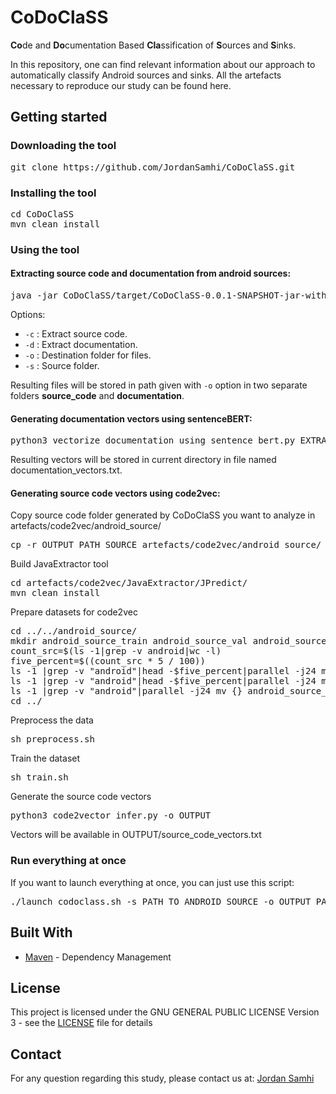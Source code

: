 # CoDoClaSS
**Co**de and **Do**cumentation Based **Cla**ssification of **S**ources and **S**inks.

In this repository, one can find relevant information about our approach to automatically classify Android sources and sinks.
All the artefacts necessary to reproduce our study can be found here.

## Getting started

### Downloading the tool

<pre>
git clone https://github.com/JordanSamhi/CoDoClaSS.git
</pre>

### Installing the tool

<pre>
cd CoDoClaSS
mvn clean install
</pre>

### Using the tool

#### Extracting source code and documentation from android sources:

<pre>
java -jar CoDoClaSS/target/CoDoClaSS-0.0.1-SNAPSHOT-jar-with-dependencies.jar <i>options</i>
</pre>

Options:

* ```-c``` : Extract source code.
* ```-d``` : Extract documentation.
* ```-o``` : Destination folder for files.
* ```-s``` : Source folder.

Resulting files will be stored in path given with ```-o``` option in two separate folders **source_code** and **documentation**.

#### Generating documentation vectors using sentenceBERT:

<pre>
python3 vectorize_documentation_using_sentence_bert.py EXTRACTED_SOURCE_FOLDER
</pre>

Resulting vectors will be stored in current directory in file named documentation_vectors.txt.

#### Generating source code vectors using code2vec:

Copy source code folder generated by CoDoClaSS you want to analyze in artefacts/code2vec/android_source/
<pre>
cp -r OUTPUT_PATH_SOURCE artefacts/code2vec/android_source/
</pre>

Build JavaExtractor tool
<pre>
cd artefacts/code2vec/JavaExtractor/JPredict/
mvn clean install
</pre>

Prepare datasets for code2vec
<pre>
cd ../../android_source/
mkdir android_source_train android_source_val android_source_test
count_src=$(ls -1|grep -v android|wc -l)
five_percent=$((count_src * 5 / 100))
ls -1 |grep -v "android"|head -$five_percent|parallel -j24 mv {} android_source_val/{}.java
ls -1 |grep -v "android"|head -$five_percent|parallel -j24 mv {} android_source_test/{}.java
ls -1 |grep -v "android"|parallel -j24 mv {} android_source_train/{}.java
cd ../
</pre>

Preprocess the data
<pre>
sh preprocess.sh
</pre>

Train the dataset
<pre>
sh train.sh
</pre>

Generate the source code vectors
<pre>
python3 code2vector_infer.py -o OUTPUT
</pre>

Vectors will be available in OUTPUT/source_code_vectors.txt

### Run everything at once

If you want to launch everything at once, you can just use this script:
<pre>
./launch_codoclass.sh -s PATH_TO_ANDROID_SOURCE -o OUTPUT_PATH
</pre>

## Built With

* [Maven](https://maven.apache.org/) - Dependency Management

## License

This project is licensed under the GNU GENERAL PUBLIC LICENSE Version 3 - see the [LICENSE](LICENSE) file for details

## Contact

For any question regarding this study, please contact us at:
[Jordan Samhi](mailto:jordan.samhi@uni.lu)
